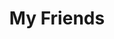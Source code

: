 ---
friends: true
title: My Friends
description: A life without a friend is a life without a sun.
permalink: /friends/
list:
  -
    name: Pengzhanbo
    link: https://pengzhanbo.cn/
    avatar: https://laneljc-1321736255.cos.ap-nanjing.myqcloud.com/pic/202501201025520.png
    desc: 即使慢，驰而不息，纵会落后，纵会失败，但必须能够到达他所向的目标。
  -
    name: Monica
    link: https://monica4125.github.io/
    avatar: https://laneljc-1321736255.cos.ap-nanjing.myqcloud.com/pic/202501201024239.png
    desc: 人生不是轨道，而是旷野。
  -
    name: Shining
    link: http://www.shininglewis.top/
    avatar: https://laneljc-1321736255.cos.ap-nanjing.myqcloud.com/pic/202501201023330.png
    desc: 千般荒凉，以此为梦；万里蹀躞，以此为归。
  -
    name: Abnerhexu's Blog
    link: https://hexu.shahe.org/
    avatar: https://laneljc-1321736255.cos.ap-nanjing.myqcloud.com/pic/9193821.jpg
    desc: 涉水阔波出四江，山高峻险势难量。 有识乾坤物堪大，仍怜世间草木青。
---